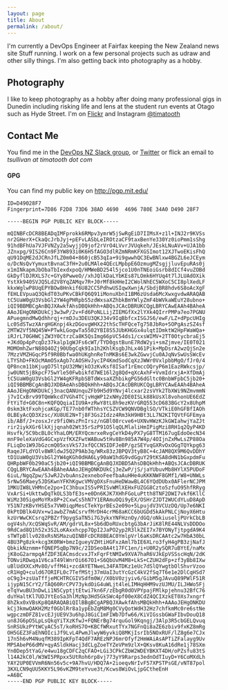 ```yaml
---
layout: page
title: About
permalink: /about/
---
```

I'm currently a DevOps Engineer at Fairfax keeping the New Zealand news site
Stuff running. I work on a few personal projects such as udraw and other silly
things. I'm also getting back into photography as a hobby.

## Photography
I like to keep photography as a hobby after doing many professional gigs in Dunedin including risking life and lens at the student run events at Otago such as Hyde Street. I'm on [Flickr](https://flickr.com/photos/timatooth) and Instagram [@timatooth](https://instagram.com/timatooth)

## Contact Me
You find me in the [DevOps NZ Slack group](https://devopseventsnz.github.io/), or [Twitter](https://twitter.com/timatooth) or flick an email to
_tsullivan at timatooth dot com_

#### GPG
You can find my public key on http://pgp.mit.edu/

    ID=D49028F7
    Fingerprint=7D86 F2D8 73D6 38AD 4690  4696 780E 34A0 D490 28F7

    -----BEGIN PGP PUBLIC KEY BLOCK-----

    mQINBFcDCR8BEADqIMFprokk6RMpv3ymrW5jSwRgEiD7IIMsX+z1l+INJ2r9KVSs
    nr2GHerX+CkaQcJrbJyj+pEFvLASbLeIROtzaCF9taxBenYe330Yz0ioPmm1sShg
    91hdBFhUa7VJFVNZy2a5wyjjO9jof2rVrO4LVvrJVUqkeh/JEskLNuAVv+UJA1bb
    JZnxpg/9IS26Cn9F3YW893i0K6H5fAGO3dlRZmNRmKFXGSImot12XJTwoEKisFhQ
    qU91DqME2dJCRnJfLZ0m04+860jcB53qIa+9i9gwwhQC3EwBNlxw4BGZL6eJCEym
    o/DcNsQvYymuxtBvnaC3fH+2u0LMAle4QEcLMpbpE6OzmugMZsgjjluvEpuRAs0j
    x1mINkapmJbObaTbIexdxpoQ/HMWeBD254l5jco1U0nTNEoiGsrb8dICf4vuZOBd
    GkDyflDJRXLS7c+GYy8PwweO//xhJQlkDaLYbKEs87LOmk6HYUq4t7lJLUAdOXik
    YstXk940SVJQ5Ld2V8YqZAMqv7R+J0rMf8kHHeI2CWolNhEC5WXoC5CI8plXedLF
    kkxWglwP8UqEPYBOw8Hnkif6U82CC5PdhwUSIqwXwnjA/SbdjBR8hdv6S8oAcXgF
    fEHLEVpuaQ3QkdT03uPKvCBkFQ6Q91iMonuXbnI1BM6zUsda6McXwxgvdwARAQAB
    tC5UaW0gU3VsbGl2YW4gPHRpbS5zdWxsaXZhbkBmYWlyZmF4bWVkaWEuY28ubno+
    iQI9BBMBCgAnBQJXAwkfAhsDBQkHhh+ABQsJCAcDBRUKCQgLBRYCAwEAAh4BAheA
    AAoJEHgONKDUkCj3w3wP/2v+Fd6PoNLLijZIEMGfXx2lYXk4QIrrPMPa7eo7PGNU
    APuegmndMwQdhhrqj+rmDJu3DEU3QKJ34v9IqBbfcxISGJS6/ewF/LZ+dPpcUHIg
    Lc0SdSTwzXArgHGKnpj4kzDGovgWHX22thScTHFQceTg758JbRo+5OPgAszSZ4sf
    2MTW2Vf5NQ45W+PTwkLGogwTa5502YBI8S5JUbKHGGx4ulqtIDmktW2HpFWaWQa+
    iRJrL70GHWCjZW3Y0CtrzCa8K5QsImg66pVC54ds1/cxsWIMV+2TT0OtycbraEj5
    +JKdOp4pPcqDz37kalp1gWJFs6cWT/TYD0gstBunE7RdW2yi+smZjmve/IE0T021
    MOMOmhZwrN88Q4OZj90UbgCqk9Ia1h2KhlKsgbJhLx461Pik+MpDsrA2wzQjSn2e
    7MzzVMZHGqcP5f9R0Bbfwa0hUKghnReTnMKBs6E3wkZGwvjCu0AJqNvSwUsSWcEv
    LTYShD+FKOcMAmO5xAgb7cAOSHvJycIP4KmdSodCqXzJWWr0VxlpbbMgO/fJr0/4
    QP8ncm11bKjugO75ltpU32MWjkO3zKvKsf8ISaf1rEmccOQryP6m1EazRWkcsjp/
    jw0UNt5jBkpcF75wYle50Fwbikfd7WE16l2g8Qd+qXcAxhF+VvmIdrxjA+XfDmAj
    tC5UaW0gU3VsbGl2YW4gKFRpbSBTdWxsaXZhbikgPG56dGltc0BnbWFpbC5jb20+
    iQI9BBMBCgAnBQJXDBAeAhsDBQkHhh+ABQsJCAcDBRUKCQgLBRYCAwEAAh4BAheA
    AAoJEHgONKDUkCj3nacQANUnquZFb9H5d9YNvj4lcxar2zsVYk2TbXWi9NZmvmmN
    j7vICxBrv99TQmWkcd7VGh4TCjvHqWP12xNHy2DE0ISLk88kUsXl8vohonUE6EdZ
    FtYiTd+G0C8n+KQFQQqiaIIU9A+zRwY8tL8h9ezKVrGRQ553cD683BGcY2x8UhpM
    0skm3ktFxohjcaKGp/TE77nb0fWThhsYCSZVCW9QNVDBglSO/VTkiE0hGFBfIAOh
    0LBEyAcQD3Xzsc/XU8UE2N+Tj8F3Gs2Idzz4Rm3kH9HBt3LL7N2KITQVtFGFEmya
    ib/ABf/J+zosxJrz9fiOWszPnIrsz/nGBl08rcve6+UXNvHWzKJkGWIahwjYaZJt
    rir2iykXGr6lkXjjqnah02Wt35rSzP91O5lqQLMlaliHmIPigMzi8RH1q2QyP4KD
    Hsvfk/5C9bcBL0cYhaLOM/ERYQcmrxeRvgCeYkD4yPX7yG8TTM167ugEdoOecN34
    mnF9eleXaVdG4GCxpVzfKXZFwtWABuw5tHv8Bn985A7W4p/4OIjnZxMwLsZP88Oa
    FLiqDo1W9JbGzcmQ05xsVkS7JxfQCCNSIDFJeBP/gzSEYvqGXRvOxOGgTQYkpg63
    RaqeJFLdYOlv8WRldwJ5Q2P9Ab3q/WRx83zJBPQV3tyB8C+4cJAM8QX9M6QvDDhY
    tD1UaW0gU3VsbGl2YW4gKGh0dHA6Ly90aW1hdG9vdGguY29tKSA8dHN1bGxpdmFu
    QHRpbWF0b290aC5jb20+iQI9BBMBCgAnBQJXDBD5AhsDBQkHhh+ABQsJCAcDBRUK
    CQgLBRYCAwEAAh4BAheAAAoJEHgONKDUkCj3eZwP/jS/jaYUbuvMb8HYlX5PUDoF
    6iuL/NgqZpw/SJwRJ2vbuAns2exneboFeefbaAuHHe4uKKKNWF8GMf1/W8+UNWLs
    5rNw56Maey5JDSKwnYFKhKgwcVMVgOXsFnuHeDWawBL4C6YQdDUbx0AFlerNCJPM
    1MKUIW8LVHMnCe2po+IC3hbuxIS5vPRISvWMlXEHxFUZGG8Czto5zfuO95hfRRyg
    VxArSi+UkttwDqTkOLS3bfE3s+e0Dn6KJK7XHhFGoLuPtth8TNF2DWI7vkf6KllC
    WiMz305igeMoYRx8P+2CxwCs5hN7Y1ERAmuOQi9yEX/OSHrZJDT2WUCdYLuD8ApD
    Y51N7zKBvYHSE5x7VW0iqpMesCTekYprBEs2e09o+5LpujdV3VCUzDQ/Up7e6NKI
    0kPtDBlk4UVx+w1awbZ7mACsrvfMrDH4crM68aKCC6bUGDd5kAkPNLCjNoyX6Htu
    kzUrWwCKCsrq2PBZrf9pygSaTN5i7G3ykxYNFHznOy/dGQ/oNkiuseljPUrkCbLB
    ogV4sh/XcQSWqSvR/AM/gdrVL8x+Sb6dDoRUxcbtgG3bArJiK8lRE44NLVsDDDOo
    9RdCad8Q1h52x3S2LoKAxxhcpp7QpI2JaPO2yp2R3lkZEI7x7BYONyTjtpgdA9K4
    sTWTpBllv028xRsNSMazuQINBFcDCR8BEAC0YmlpVrl6aKsDRCAAtc2w7HbA30bL
    4BU3Pg8zk+kcg3K0RW+bmzIgueyVZHtiHGFxzAml7bIE6XLro3fyH4gPB3zjNafJ
    QbkikNznmm+fQNEP5qBp7N9c/2IDSeo8A4t17FC1en/i+U0R2ySQR7uBYtE/naMx
    jK8oG2armpqAfZDF3EACmsdcvxJTxFqrFtNMIw9XVA7haR6VJkEpVSSscHqN/2dK
    TONviRDwqa1V6caT49lWnrOi667O1+S6QbUvM4M8+LkS+CZUH2dFp+zf3yBb8IXw
    uBlUdXXCxMv8O/vffM4i+zcdAYETNweL34FATDKz1eUc7dSlQYwgtbOlShvrVzoo
    cR1HgQ+culd67ORIFL0c7TefMStj37mUaI3utYcGzC4kV2fSq7T6e1e2DlCqHSd7
    oC9g3+zsUaTffjeMCHTRCGIVSdfm0W//X0bV0zjyiv6/GibM5gJAvuQ89PWlF51R
    ijypN15CrY2/TAQ60RrCPV73ykdOiG4uWLjt4leLIMHqHHM9vzUJMU/ILJHWo5Fj
    eTqYwuBU3nDwLi1N5CyptjtEtwi7kn6F/zEbgR0dOVPYpajFMlkpjehnu32BfC76
    duYHaltKl7UDJYtEoSa3hlMzNp3Hd5GkSWc4pf00eX8CdZ4QCIXzkET0Xs7xngrf
    8hZkx0xVBsKp8QARAQABiQIlBBgBCgAPBQJXAwkfAhsMBQkHhh+AAAoJEHgONKDU
    kCj3kmwQAKH2Mzf0GblRr8a1ypEbZqM8Mg0CVyQotWdH32Hz7chfkmMc0re6stNe
    wgpczmDFZ81vcEJjUE9V3u6hpJ8GiC1mFIWb7Dfw66/KiVIGssbGWaFIbvDouQ18
    un8JG6pO5LpLsQkqYiTXzKfwJ+FQNErBg74rquGol9Kqngj/3Alp3R5cbGELQvuq
    SnRSUkzPYtWCyAC5sT/koRHS7O+KBCfWRxutTYx7NGFnQi8aZE6zbiv9fxKZ8mRg
    OH5GEZ3FaEhNOIciJf9LvL4PwmJlwyW6yvkiQ8MKjIsrIb5NOxRUF/lZ8g6e7CJx
    17n5h6vM4NuqfM389IpKFpT4QdF7AREzNPJ6mrOfyf2HmWAiAsAPTiZFalayg9Uv
    MPSAbeP66dMV+qyASldkHacj3dCLgZoeTYZeVPm9zlX+QKsv8KuA16dRe1j78SXm
    Yn0Dep5tYaG/e4wu18gCDFC2qCFAO+LGi3CPkCZbW2WDEYBKXT4DH/oPZsfu83tS
    l14A2kC0l/W3WI5PRpxx5UtRoh6rp8vj773yY9Rarps3ednOdTIuyD+Y6CoMXdLh
    YAY2UP0EVVmR6Nn56v5c+9A7hvU/HDQ7A+2ioeqvNrIvF57XPSTPsGE/vNT87pol
    3KXLCN9qUU5KKY5L96vKZM9teYvue3t/Kcws8WiOvLjpGCtheEnH
    =A6BC
    -----END PGP PUBLIC KEY BLOCK-----

